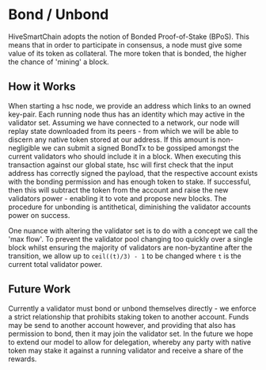 # Bond / Unbond

HiveSmartChain adopts the notion of Bonded Proof-of-Stake (BPoS). This means that in order to 
participate in consensus, a node must give some value of its token as collateral. 
The more token that is bonded, the higher the chance of 'mining' a block.

## How it Works

When starting a hsc node, we provide an address which links to an owned key-pair.
Each running node thus has an identity which may active in the validator set. Assuming we have
connected to a network, our node will replay state downloaded from its peers - from which we will
be able to discern any native token stored at our address. If this amount is non-negligible
we can submit a signed BondTx to be gossiped amongst the current validators who should include it
in a block. When executing this transaction against our global state, hsc will first check that the 
input address has correctly signed the payload, that the respective account exists with the bonding
permission and has enough token to stake. If successful, then this will subtract the token from the
account and raise the new validators power - enabling it to vote and propose new blocks. The procedure 
for unbonding is antithetical, diminishing the validator accounts power on success.

One nuance with altering the validator set is to do with a concept we call the 'max flow'.
To prevent the validator pool changing too quickly over a single block whilst ensuring the 
majority of validators are non-byzantine after the transition, we allow up to `ceil((t)/3) - 1`
to be changed where `t` is the current total validator power.

## Future Work

Currently a validator must bond or unbond themselves directly - we enforce a strict relationship 
that prohibits staking token to another account. Funds may be send to another account however, 
and providing that also has permission to bond, then it may join the validator set. In the future we
hope to extend our model to allow for delegation, whereby any party with native token may stake it
against a running validator and receive a share of the rewards.